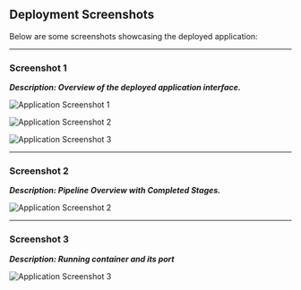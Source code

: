 ## Deployment Screenshots

Below are some screenshots showcasing the deployed application:

---

### Screenshot 1
***Description: Overview of the deployed application interface.***

![Application Screenshot 1](https://github.com/user-attachments/assets/c6653f3b-b048-435c-8507-dfd293cfd954)

![Application Screenshot 2](https://github.com/user-attachments/assets/8668d9e7-46c3-4d86-a8ef-caa4fc411b1c)

![Application Screenshot 3](https://github.com/user-attachments/assets/d77571ba-1efb-42f1-afdf-5f075e4dbb04)

---

### Screenshot 2
***Description: Pipeline Overview with Completed Stages.***

![Application Screenshot 2](https://github.com/user-attachments/assets/89d03581-5e3d-4b2f-ac40-92bf8b94a89a)

---

### Screenshot 3
***Description: Running container and its port***

![Application Screenshot 3](https://github.com/user-attachments/assets/4dc891b2-029b-4e7b-bb72-6e3956410c82)


